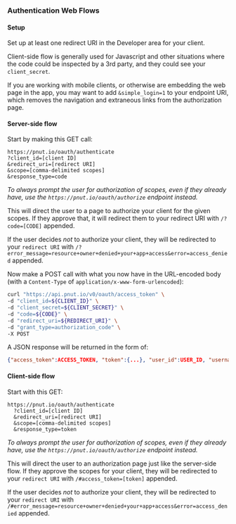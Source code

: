 ### Authentication Web Flows

#### Setup

Set up at least one redirect URI in the Developer area for your client.

Client-side flow is generally used for Javascript and other situations where the code could be inspected by a 3rd party, and they could see your `client_secret`.

If you are working with mobile clients, or otherwise are embedding the web page in the app, you may want to add `&simple_login=1` to your endpoint URI, which removes the navigation and extraneous links from the authorization page.

#### Server-side flow

Start by making this <span class="method method-get">GET</span> call:

```
https://pnut.io/oauth/authenticate
?client_id=[client ID]
&redirect_uri=[redirect URI]
&scope=[comma-delimited scopes]
&response_type=code
```

*To always prompt the user for authorization of scopes, even if they already have, use the `https://pnut.io/oauth/authorize` endpoint instead.*

This will direct the user to a page to authorize your client for the given scopes. If they approve that, it will redirect them to your redirect URI with `/?code=[CODE]` appended.

If the user decides *not* to authorize your client, they will be redirected to your <code>redirect URI</code> with `/?error_message=resource+owner+denied+your+app+access&error=access_denied` appended.

Now make a <span class="method method-post">POST</span> call with what you now have in the URL-encoded body (with a `Content-Type` of `application/x-www-form-urlencoded`):

```bash
curl "https://api.pnut.io/v0/oauth/access_token" \
-d "client_id=${CLIENT_ID}" \
-d "client_secret=${CLIENT_SECRET}" \
-d "code=${CODE}" \
-d "redirect_uri=${REDIRECT_URI}" \
-d "grant_type=authorization_code" \
-X POST
```

A JSON response will be returned in the form of:

```json
{"access_token":ACCESS_TOKEN, "token":{...}, "user_id":USER_ID, "username":USERNAME}
```




#### Client-side flow

Start with this <span class="method method-get">GET</span>:

```
https://pnut.io/oauth/authenticate
  ?client_id=[client ID]
  &redirect_uri=[redirect URI]
  &scope=[comma-delimited scopes]
  &response_type=token
```
    
*To always prompt the user for authorization of scopes, even if they already have, use the `https://pnut.io/oauth/authorize` endpoint instead.*

This will direct the user to an authorization page just like the server-side flow. If they approve the scopes for your client, they will be redirected to your `redirect URI` with `/#access_token=[token]` appended.

If the user decides *not* to authorize your client, they will be redirected to your `redirect URI` with `/#error_message=resource+owner+denied+your+app+access&error=access_denied` appended.